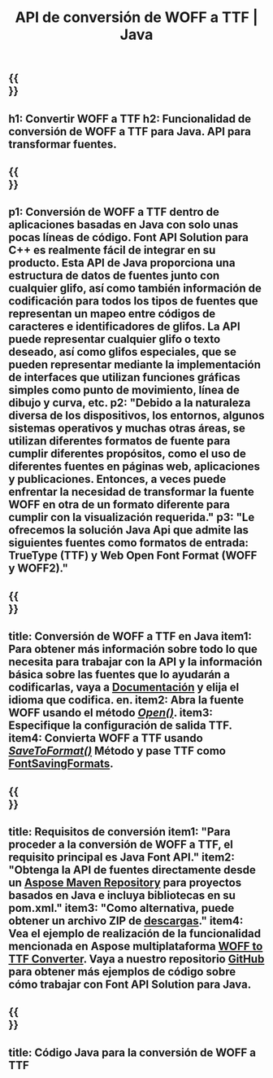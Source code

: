 ﻿---
translation: true
template: /_templates/conversion-child-java.md
title: API de conversión de WOFF a TTF | Java
description: Convierta WOFF a TTF usando la API de Java en Windows y Linux. Integre esta funcionalidad nativa de conversión de fuentes WOFF a TTF en su propia solución.
keywords: woff a ttf java api, solución woff2ttf java, woff a ttf java
url: /java/conversion/woff-to-ttf/
family: font
platformtag: java
feature: conversion
informat: WOFF
outformat: TTF
faq: faqchild
otherformats: WOFF2
---

{{<section banner>}}
---
h1: Convertir WOFF a TTF
h2: Funcionalidad de conversión de WOFF a TTF para Java. API para transformar fuentes.
---

{{<section overview>}}
---
p1: Conversión de WOFF a TTF dentro de aplicaciones basadas en Java con solo unas pocas líneas de código. Font API Solution para С++ es realmente fácil de integrar en su producto. Esta API de Java proporciona una estructura de datos de fuentes junto con cualquier glifo, así como también información de codificación para todos los tipos de fuentes que representan un mapeo entre códigos de caracteres e identificadores de glifos. La API puede representar cualquier glifo o texto deseado, así como glifos especiales, que se pueden representar mediante la implementación de interfaces que utilizan funciones gráficas simples como punto de movimiento, línea de dibujo y curva, etc.
p2: "Debido a la naturaleza diversa de los dispositivos, los entornos, algunos sistemas operativos y muchas otras áreas, se utilizan diferentes formatos de fuente para cumplir diferentes propósitos, como el uso de diferentes fuentes en páginas web, aplicaciones y publicaciones. Entonces, a veces puede enfrentar la necesidad de transformar la fuente WOFF en otra de un formato diferente para cumplir con la visualización requerida."
p3: "Le ofrecemos la solución Java Api que admite las siguientes fuentes como formatos de entrada: TrueType (TTF) y Web Open Font Format (WOFF y WOFF2)."
---

{{<section feature1>}}
---
title: Conversión de WOFF a TTF en Java
item1: Para obtener más información sobre todo lo que necesita para trabajar con la API y la información básica sobre las fuentes que lo ayudarán a codificarlas, vaya a [Documentación](https://docs.aspose.com/font/) y elija el idioma que codifica. en.
item2: Abra la fuente WOFF usando el método [*Open()*](https://reference.aspose.com/font/java/com.aspose.font/Font#open-com.aspose.font.FontDefinition-).
item3: Especifique la configuración de salida TTF.
item4: Convierta WOFF a TTF usando [*SaveToFormat()*](https://reference.aspose.com/font/java/com.aspose.font/Font#saveToFormat-java.io.OutputStream-com.aspose.font.FontSavingFormats-) Método y pase TTF como [FontSavingFormats](https://reference.aspose.com/font/java/com.aspose.font/FontSavingFormats).
---

{{<section feature2>}}
---
title: Requisitos de conversión
item1: "Para proceder a la conversión de WOFF a TTF, el requisito principal es Java Font API."
item2: "Obtenga la API de fuentes directamente desde un [Aspose Maven Repository](https://repository.aspose.com/font/) para proyectos basados ​​en Java e incluya bibliotecas en su pom.xml."
item3: "Como alternativa, puede obtener un archivo ZIP de [descargas](https://releases.aspose.com/font/java/)."
item4: Vea el ejemplo de realización de la funcionalidad mencionada en Aspose multiplataforma [WOFF to TTF Converter](https://products.aspose.app/font/conversion/woff-to-ttf). Vaya a nuestro repositorio [GitHub](https://github.com/aspose-font/Aspose.Font-Documentation/tree/master/java-examples) para obtener más ejemplos de código sobre cómo trabajar con Font API Solution para Java.
---

{{<section codeexample>}}
---
title: Código Java para la conversión de WOFF a TTF
---